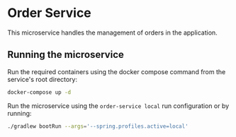 # Order Service

This microservice handles the management of orders in the application.

## Running the microservice

Run the required containers using the docker compose command from the service's root directory:

```bash
docker-compose up -d
```

Run the microservice using the `order-service local` run configuration or by running:

```bash
./gradlew bootRun --args='--spring.profiles.active=local'
```
